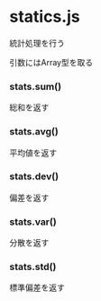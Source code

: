 # statics.js
統計処理を行う

引数にはArray型を取る

### stats.sum()
総和を返す

### stats.avg()
平均値を返す

### stats.dev()
偏差を返す

### stats.var()
分散を返す

### stats.std()
標準偏差を返す